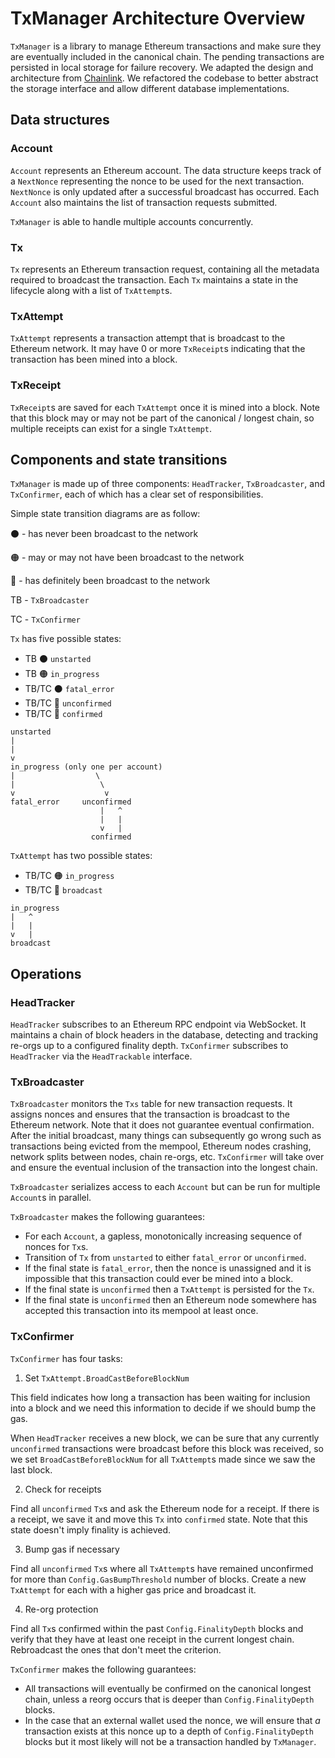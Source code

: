 # TxManager Architecture Overview

`TxManager` is a library to manage Ethereum transactions and make sure they are eventually included in the canonical
chain. The pending transactions are persisted in local storage for failure recovery. We adapted the design and
architecture from [Chainlink](https://github.com/smartcontractkit/chainlink/tree/931f56d6ec6029157e7770ffadecb6657c128f8e/core/services/bulletprooftxmanager). We refactored the codebase to better abstract the storage interface and allow
different database implementations.

## Data structures

### Account

`Account` represents an Ethereum account. The data structure keeps track of a `NextNonce` representing the nonce to be
used for the next transaction. `NextNonce` is only updated after a successful broadcast has occurred. Each `Account`
also maintains the list of transaction requests submitted.

`TxManager` is able to handle multiple accounts concurrently.

### Tx

`Tx` represents an Ethereum transaction request, containing all the metadata required to broadcast the transaction. Each
`Tx` maintains a state in the lifecycle along with a list of `TxAttempt`s.

### TxAttempt

`TxAttempt` represents a transaction attempt that is broadcast to the Ethereum network. It may have 0 or more
`TxReceipt`s indicating that the transaction has been mined into a block.

### TxReceipt

`TxReceipt`s are saved for each `TxAttempt` once it is mined into a block. Note that this block may or may not be part
of the canonical / longest chain, so multiple receipts can exist for a single `TxAttempt`.

## Components and state transitions

`TxManager` is made up of three components: `HeadTracker`, `TxBroadcaster`, and `TxConfirmer`, each of which has a clear
set of responsibilities.

Simple state transition diagrams are as follow:

⚫️ - has never been broadcast to the network

🟠 - may or may not have been broadcast to the network

🔵 - has definitely been broadcast to the network

TB - `TxBroadcaster`

TC - `TxConfirmer`

`Tx` has five possible states:

- TB ⚫️ `unstarted`
- TB 🟠 `in_progress`
- TB/TC ⚫️ `fatal_error`
- TB/TC 🔵 `unconfirmed`
- TB/TC 🔵 `confirmed`

```
unstarted
|
|
v
in_progress (only one per account)
|                  \
|                   \
v                    v
fatal_error     unconfirmed
                    |   ^
                    |   |
                    v   |
                  confirmed
```

`TxAttempt` has two possible states:

- TB/TC 🟠 `in_progress`
- TB/TC 🔵 `broadcast`

```
in_progress
|   ^
|   |
v   |
broadcast
```

## Operations

### HeadTracker

`HeadTracker` subscribes to an Ethereum RPC endpoint via WebSocket. It maintains a chain of block headers in the
database, detecting and tracking re-orgs up to a configured finality depth. `TxConfirmer` subscribes to `HeadTracker`
via the `HeadTrackable` interface.

### TxBroadcaster

`TxBroadcaster` monitors the `Txs` table for new transaction requests. It assigns nonces and ensures that the
transaction is broadcast to the Ethereum network. Note that it does not guarantee eventual confirmation. After the
initial broadcast, many things can subsequently go wrong such as transactions being evicted from the mempool, Ethereum
nodes crashing, network splits between nodes, chain re-orgs, etc. `TxConfirmer` will take over and ensure the eventual
inclusion of the transaction into the longest chain.

`TxBroadcaster` serializes access to each `Account` but can be run for multiple `Account`s in parallel.

`TxBroadcaster` makes the following guarantees:

- For each `Account`, a gapless, monotonically increasing sequence of nonces for `Tx`s.
- Transition of `Tx` from `unstarted` to either `fatal_error` or `unconfirmed`.
- If the final state is `fatal_error`, then the nonce is unassigned and it is impossible that this transaction could
ever be mined into a block.
- If the final state is `unconfirmed` then a `TxAttempt` is persisted for the `Tx`.
- If the final state is `unconfirmed` then an Ethereum node somewhere has accepted this transaction into its mempool at
least once.

### TxConfirmer

`TxConfirmer` has four tasks:

1. Set `TxAttempt.BroadCastBeforeBlockNum`

This field indicates how long a transaction has been waiting for inclusion into a block and we need this information to
decide if we should bump the gas.

When `HeadTracker` receives a new block, we can be sure that any currently `unconfirmed` transactions were broadcast
before this block was received, so we set `BroadCastBeforeBlockNum` for all `TxAttempt`s made since we saw the last
block.

2. Check for receipts

Find all `unconfirmed` `Tx`s and ask the Ethereum node for a receipt. If there is a receipt, we save it and move
this `Tx` into `confirmed` state. Note that this state doesn't imply finality is achieved.

3. Bump gas if necessary

Find all `unconfirmed` `Tx`s where all `TxAttempt`s have remained unconfirmed for more than `Config.GasBumpThreshold`
number of blocks. Create a new `TxAttempt` for each with a higher gas price and broadcast it.

4. Re-org protection

Find all `Tx`s confirmed within the past `Config.FinalityDepth` blocks and verify that they have at least one
receipt in the current longest chain. Rebroadcast the ones that don't meet the criterion.

`TxConfirmer` makes the following guarantees:

- All transactions will eventually be confirmed on the canonical longest chain, unless a reorg occurs that is deeper
than `Config.FinalityDepth` blocks.
- In the case that an external wallet used the nonce, we will ensure that *a* transaction exists at this nonce up to a
depth of `Config.FinalityDepth` blocks but it most likely will not be a transaction handled by `TxManager`.
